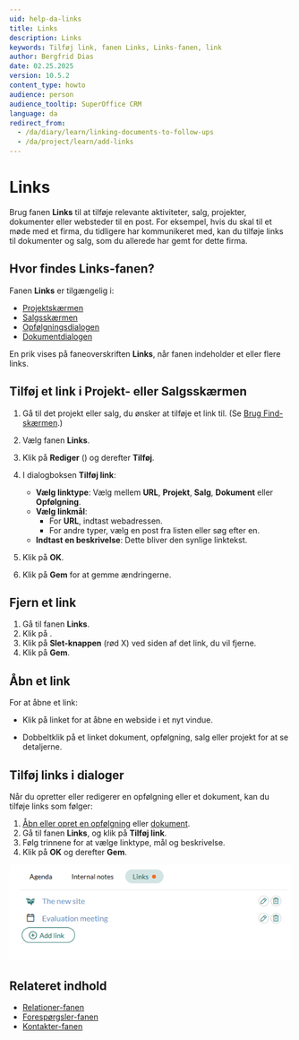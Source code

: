 ```yaml
---
uid: help-da-links
title: Links
description: Links
keywords: Tilføj link, fanen Links, Links-fanen, link
author: Bergfrid Dias
date: 02.25.2025
version: 10.5.2
content_type: howto
audience: person
audience_tooltip: SuperOffice CRM
language: da
redirect_from:
  - /da/diary/learn/linking-documents-to-follow-ups
  - /da/project/learn/add-links
---
```


# Links

Brug fanen **Links** til at tilføje relevante aktiviteter, salg, projekter, dokumenter eller websteder til en post. For eksempel, hvis du skal til et møde med et firma, du tidligere har kommunikeret med, kan du tilføje links til dokumenter og salg, som du allerede har gemt for dette firma.

## Hvor findes Links-fanen?

Fanen **Links** er tilgængelig i:

* [Projektskærmen][1]
* [Salgsskærmen][2]
* [Opfølgningsdialogen][3]
* [Dokumentdialogen][4]

En prik vises på faneoverskriften **Links**, når fanen indeholder et eller flere links.

## Tilføj et link i Projekt- eller Salgsskærmen

1. Gå til det projekt eller salg, du ønsker at tilføje et link til. (Se [Brug Find-skærmen][8].)

1. Vælg fanen **Links**.

1. Klik på **Rediger** (<i class="ph ph-pencil-simple" aria-hidden="true"></i>) og derefter **Tilføj**.

1. I dialogboksen **Tilføj link**:

    * **Vælg linktype**: Vælg mellem **URL**, **Projekt**, **Salg**, **Dokument** eller **Opfølgning**.
    * **Vælg linkmål**:
      * For **URL**, indtast webadressen.
      * For andre typer, vælg en post fra listen eller søg efter en.
    * **Indtast en beskrivelse**: Dette bliver den synlige linktekst.

1. Klik på **OK**.

1. Klik på **Gem** for at gemme ændringerne.

## Fjern et link

1. Gå til fanen **Links**.
1. Klik på <i class="ph ph-pencil-simple" aria-label="Rediger"></i>.
1. Klik på **Slet-knappen** (rød X) ved siden af det link, du vil fjerne.
1. Klik på **Gem**.

## Åbn et link

For at åbne et link:

* Klik på linket for at åbne en webside i et nyt vindue.

* Dobbeltklik på et linket dokument, opfølgning, salg eller projekt for at se detaljerne.

## Tilføj links i dialoger

Når du opretter eller redigerer en opfølgning eller et dokument, kan du tilføje links som følger:

1. [Åbn eller opret en opfølgning][3] eller [dokument][4].
1. Gå til fanen **Links**, og klik på **Tilføj link**.
1. Følg trinnene for at vælge linktype, mål og beskrivelse.
1. Klik på **OK** og derefter **Gem**.

![Fanen for links i en opfølgning -screenshot][img1]

## Relateret indhold

* [Relationer-fanen][5]
* [Forespørgsler-fanen][6]
* [Kontakter-fanen][7]

<!-- Referenced links -->
[1]: ../../project/learn/index.md
[2]: ../../sale/learn/index.md
[3]: ../../diary/learn/create-follow-up.md
[4]: ../../document/learn/create.md
[5]: ../section-tabs/relations-tab.md
[6]: ../section-tabs/activities-tab.md
[7]: ../section-tabs/contacts-tab.md
[8]: ../../search-options/learn/find-screen.md

<!-- Referenced images -->
[img1]: ../../../media/loc/en/diary/links.png
